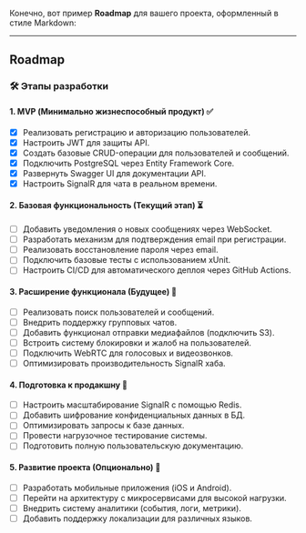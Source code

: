 Конечно, вот пример **Roadmap** для вашего проекта, оформленный в стиле Markdown:

---

## Roadmap

### 🛠️ Этапы разработки

#### **1. MVP (Минимально жизнеспособный продукт)** ✅

* [x] Реализовать регистрацию и авторизацию пользователей.
* [x] Настроить JWT для защиты API.
* [x] Создать базовые CRUD-операции для пользователей и сообщений.
* [x] Подключить PostgreSQL через Entity Framework Core.
* [x] Развернуть Swagger UI для документации API.
* [x] Настроить SignalR для чата в реальном времени.

#### **2. Базовая функциональность (Текущий этап)** ⏳

* [ ] Добавить уведомления о новых сообщениях через WebSocket.
* [ ] Разработать механизм для подтверждения email при регистрации.
* [ ] Реализовать восстановление пароля через email.
* [ ] Подключить базовые тесты с использованием xUnit.
* [ ] Настроить CI/CD для автоматического деплоя через GitHub Actions.

#### **3. Расширение функционала (Будущее)** 🚧

* [ ] Реализовать поиск пользователей и сообщений.
* [ ] Внедрить поддержку групповых чатов.
* [ ] Добавить функционал отправки медиафайлов (подключить S3).
* [ ] Встроить систему блокировки и жалоб на пользователей.
* [ ] Подключить WebRTC для голосовых и видеозвонков.
* [ ] Оптимизировать производительность SignalR хаба.

#### **4. Подготовка к продакшну** 🚀

* [ ] Настроить масштабирование SignalR с помощью Redis.
* [ ] Добавить шифрование конфиденциальных данных в БД.
* [ ] Оптимизировать запросы к базе данных.
* [ ] Провести нагрузочное тестирование системы.
* [ ] Подготовить полную пользовательскую документацию.

#### **5. Развитие проекта (Опционально)** 🌟

* [ ] Разработать мобильные приложения (iOS и Android).
* [ ] Перейти на архитектуру с микросервисами для высокой нагрузки.
* [ ] Внедрить систему аналитики (события, логи, метрики).
* [ ] Добавить поддержку локализации для различных языков.
